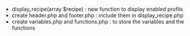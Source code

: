 - display_recipe(array $recipe) : new function to display enabled profils
- create header.php and footer.php : include them in display_recipe.php 
- create variables.php and functions.php : to store the variables and the functions